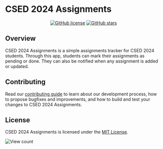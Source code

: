 # CSED 2024 Assignments

<div align="center">

  [![GitHub license](https://img.shields.io/badge/license-MIT-blue.svg)](https://github.com/GeeekyBoy/csed-2024-assignments/blob/main/LICENSE)
  [![GitHub stars](https://img.shields.io/github/stars/GeeekyBoy/csed-2024-assignments.svg?style=social&label=Star)](https://github.com/GeeekyBoy/csed-2024-assignments)
  
</div>

## Overview

CSED 2024 Assignments is a simple assignments tracker for CSED 2024 students. Through this app, students can mark their assignments as pending or done. They can also be notified when any assignment is added or updated.

## Contributing

Read our [contributing guide](CONTRIBUTING.md) to learn about our development process, how to propose bugfixes and improvements, and how to build and test your changes to CSED 2024 Assignments.

## License

CSED 2024 Assignments is licensed under the [MIT License](LICENSE).

![View count](https://hits-app.vercel.app/hits?url=https://github.com/GeeekyBoy/csed-2024-assignments&bgRight=000&bgLeft=000)